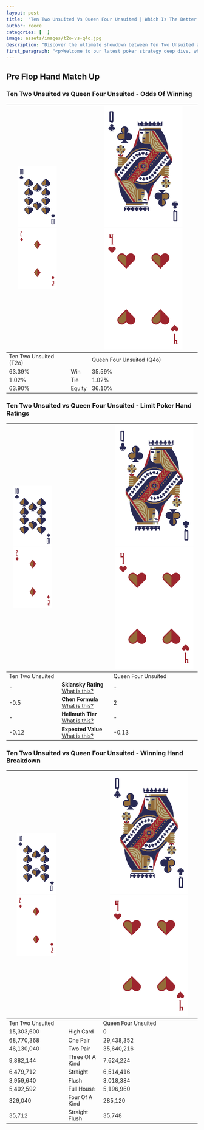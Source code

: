 ```yaml
---
layout: post
title:  "Ten Two Unsuited Vs Queen Four Unsuited | Which Is The Better Hand In Poker? A Complete Guide"
author: reece
categories: [  ]
image: assets/images/t2o-vs-q4o.jpg
description: "Discover the ultimate showdown between Ten Two Unsuited and Queen Four Unsuited in poker! Uncover the odds, strategies, and scenarios where one hand triumphs over the other. Get ready to up your poker game with this thrilling analysis."
first_paragraph: "<p>Welcome to our latest poker strategy deep dive, where we're pitting two distinct hands against each other in a high-stakes showdown: Ten Two Unsuited vs Queen Four Unsuited.</p><p>In the dynamic world of poker, every decision counts, and knowing which hand holds the upper hand is key to your success at the table.</p><p>In this article, we'll dissect these two hands, explore the scenarios where one dominates the other, and equip you with the knowledge to make strategic choices that can tip the odds in your favor.</p><p>Get ready to unravel the intriguing dynamics of these poker hands and elevate your game to new heights.</p>"
---
```




[comment]: # (sp0)

## Pre Flop Hand Match Up

<div class="table hand-ratings" markdown="1"> 



### Ten Two Unsuited vs Queen Four Unsuited - Odds Of Winning


    
| ![image info](assets/images/hand1/T.png) ![image info](assets/images/hand1/2o.png) |  | ![image info](assets/images/hand2/Q.png) ![image info](assets/images/hand2/4o.png) |
| -------- | -------- | -------- |
| Ten Two Unsuited (T2o) |  | Queen Four Unsuited (Q4o) |
| 63.39% | Win | 35.59% |
| 1.02% | Tie | 1.02% |
| 63.90% | Equity | 36.10% |




[comment]: # (sp1)



### Ten Two Unsuited vs Queen Four Unsuited - Limit Poker Hand Ratings


    
| ![image info](assets/images/hand1/T.png) ![image info](assets/images/hand1/2o.png) |  | ![image info](assets/images/hand2/Q.png) ![image info](assets/images/hand2/4o.png) |
| -------- | -------- | -------- |
| Ten Two Unsuited |  | Queen Four Unsuited |
| - | **Sklansky Rating** [What is this?](/sklansky-rating-explained) | - |
| -0.5 | **Chen Formula** [What is this?](/chen-formula-explained) | 2 |
| - | **Hellmuth Tier** [What is this?](/Hellmuth-tier-explained) | - |
| -0.12 | **Expected Value** [What is this?](/expected-value-explained) | -0.13 |




[comment]: # (sp2)



### Ten Two Unsuited vs Queen Four Unsuited - Winning Hand Breakdown


    
| ![image info](assets/images/hand1/T.png) ![image info](assets/images/hand1/2o.png) |  | ![image info](assets/images/hand2/Q.png) ![image info](assets/images/hand2/4o.png) |
| -------- | -------- | -------- |
| Ten Two Unsuited |  | Queen Four Unsuited |
| 15,303,600 | High Card | 0 |
| 68,770,368 | One Pair | 29,438,352 |
| 46,130,040 | Two Pair | 35,640,216 |
| 9,882,144 | Three Of A Kind | 7,624,224 |
| 6,479,712 | Straight | 6,514,416 |
| 3,959,640 | Flush | 3,018,384 |
| 5,402,592 | Full House | 5,196,960 |
| 329,040 | Four Of A Kind | 285,120 |
| 35,712 | Straight Flush | 35,748 |




[comment]: # (sp3)



</div>

[comment]: # (sp4)



[comment]: # (sp5)


